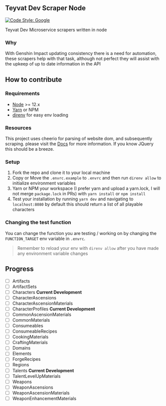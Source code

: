 ## Teyvat Dev Scraper Node

[![Code Style: Google](https://img.shields.io/badge/code%20style-google-blueviolet.svg)](https://github.com/google/gts)

Teyvat Dev Microservice scrapers written in node

### Why

With Genshin Impact updating consistency there is a need for automation, these scrapers help with that task, although not perfect they will assist with the upkeep of up to date information in the API

## How to contribute

### Requirements

- [Node](https://nodejs.org/en/) >= 12.x
- [Yarn](https://yarnpkg.com/) or NPM
- [direnv](https://formulae.brew.sh/formula/direnv) for easy env loading

### Resources

This project uses cheerio for parsing of website dom, and subsequently scraping. please visit the [Docs](https://cheerio.js.org/) for more information. If you know JQuery this should be a breeze.

### Setup

1. Fork the repo and clone it to your local machine
2. Copy or Move the `.envrc.example` to `.envrc` and then run `direnv allow` to initialize environment variables
3. Yarn or NPM your workspace (I prefer yarn and upload a yarn.lock, I will not merge `package.lock` in PRs) with `yarn install` or `npm install`
4. Test your installation by running `yarn dev` and navigating to `localhost:8080` by default this should return a list of all playable characters

### Changing the test function

You can change the function you are testing / working on by changing the `FUNCTION_TARGET` env variable in `.envrc`.

> Remember to reload your env with `direnv allow` after you have made any environment variable changes

## Progress

- [ ] Artifacts
- [ ] ArtifactSets
- [ ] Characters **Current Development**
- [ ] CharacterAscensions
- [ ] CharacterAscensionMaterials
- [ ] CharacterProfiles **Current Development**
- [ ] CommonAscensionMaterials
- [ ] CommonMaterials
- [ ] Consumeables
- [ ] ConsumeableRecipes
- [ ] CookingMaterials
- [ ] CraftingMaterials
- [ ] Domains
- [ ] Elements
- [ ] ForgeRecipes
- [ ] Regions
- [ ] Talents **Current Development**
- [ ] TalentLevelUpMaterials
- [ ] Weapons
- [ ] WeaponAscensions
- [ ] WeaponAscensionMaterials
- [ ] WeaponEnhancementMaterials
